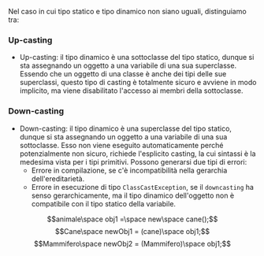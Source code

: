 Nel caso in cui tipo statico e tipo dinamico non siano uguali, distinguiamo tra:
### Up-casting

- Up-casting: il tipo dinamico è una sottoclasse del tipo statico, dunque si sta assegnando un oggetto a una variabile di una sua superclasse. Essendo che un oggetto di una classe è anche dei tipi delle sue superclassi, questo tipo di casting è totalmente sicuro e avviene in modo implicito, ma viene disabilitato l'accesso ai membri della sottoclasse.
### Down-casting 

- Down-casting: il tipo dinamico è una superclasse del tipo statico, dunque si sta assegnando un oggetto a una variabile di una sua sottoclasse. Esso non viene eseguito automaticamente perché potenzialmente non sicuro, richiede l'esplicito casting, la cui sintassi è la medesima vista per i tipi primitivi. Possono generarsi due tipi di errori:
	- Errore in compilazione, se c'è incompatibilità nella gerarchia dell'ereditarietà.
	- Errore in esecuzione di tipo `ClassCastException`, se il `downcasting` ha senso gerarchicamente, ma il tipo dinamico dell'oggetto non è compatibile con il tipo statico della variabile.

$$animale\space obj1 =\space new\space cane();$$
$$Cane\space newObj1 = (cane)\space obj1;$$
$$Mammifero\space newObj2 = (Mammifero)\space obj1;$$

